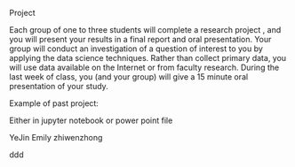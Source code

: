 Project

Each group of one to three students will complete a research project , and you will present your results in a final report and oral presentation. Your group will conduct an investigation of a question of interest to you by applying the data science techniques. Rather than collect primary data, you will use data available on the Internet or from faculty research. During the last week of class, you (and your group) will give a 15 minute oral presentation of your study.

Example of past project:

Either in jupyter notebook or power point file


YeJin Emily zhiwenzhong

<!-- hwoms -->ddd